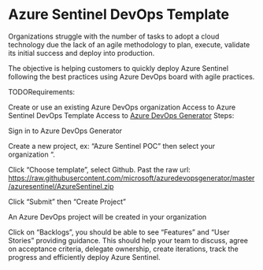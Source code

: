
# Azure Sentinel DevOps Template

Organizations struggle with the number of tasks to adopt a cloud technology due the lack of an agile methodology to plan, execute,  validate its initial success and deploy into production.

The objective is helping customers to quickly deploy Azure Sentinel following the best practices using Azure DevOps board with agile practices.

TODORequirements:

Create or use an existing Azure DevOps organization
Access to Azure Sentinel DevOps Template
Access to [Azure DevOps Generator](https://azuredevopsdemogenerator.azurewebsites.net/)
Steps:

Sign in to Azure DevOps Generator

Create a new project, ex: “Azure Sentinel POC” then select your organization “.

Click “Choose template”, select Github. Past the raw url: https://raw.githubusercontent.com/microsoft/azuredevopsgenerator/master/azuresentinel/AzureSentinel.zip

Click “Submit” then “Create Project”

An Azure DevOps project will be created in your organization

Click on “Backlogs”, you should be able to see “Features” and “User Stories” providing guidance. This should help your team to discuss, agree on acceptance criteria, delegate ownership, create iterations, track the progress and efficiently deploy Azure Sentinel.
